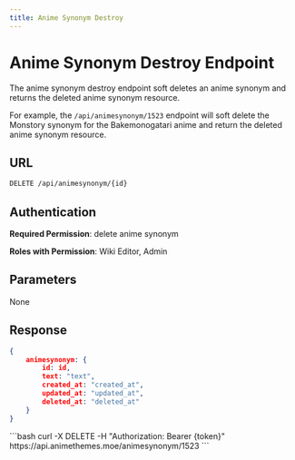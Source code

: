 ```yaml
---
title: Anime Synonym Destroy
---
```


<Block>

# Anime Synonym Destroy Endpoint 

The anime synonym destroy endpoint soft deletes an anime synonym and returns the deleted anime synonym resource.

For example, the `/api/animesynonym/1523` endpoint will soft delete the Monstory synonym for the Bakemonogatari anime and return the deleted anime synonym resource.

## URL

```sh
DELETE /api/animesynonym/{id}
```

## Authentication

**Required Permission**: delete anime synonym

**Roles with Permission**: Wiki Editor, Admin

## Parameters

None

## Response

```json
{
    animesynonym: {
        id: id,
        text: "text",
        created_at: "created_at",
        updated_at: "updated_at",
        deleted_at: "deleted_at"
    }
}
```

<Example>

<CURL>
```bash
curl -X DELETE -H "Authorization: Bearer {token}" https://api.animethemes.moe/animesynonym/1523
```
</CURL>

</Example>

</Block>